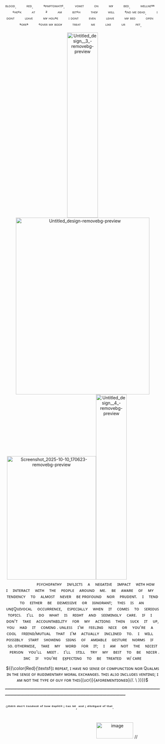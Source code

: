 

<div align="center">







ᴮᴸᴼᴼᴰ. ㅤㅤ ᴿᴱᴰ. ㅤㅤ ˢʸᴹᴾᵀᴼᴹᴬᵀᴵᶜ. ㅤㅤ ⱽᴼᴹᴵᵀ ㅤㅤ ᴼᴺ ㅤㅤ ᴹʸ ㅤㅤ ᴮᴱᴰ. ㅤㅤ  ᵂᴱᴸᴸᴺᴱˢˢ ㅤㅤ ᶜᴴᴱᶜᴷ ㅤㅤ ᴬᵀ ㅤㅤ ² ㅤㅤ ᴬᴹ ㅤㅤ ᴮᴵᵀᶜᴴ ㅤㅤ ᵀᴴᴱʸ ㅤㅤ ᵂᴵᴸᴸ ㅤㅤ ᶠᴵᴺᴰ ᴹᴱ ᴰᴱᴬᴰ. ㅤㅤ  ᴵ ᴰᴼᴺᵀ ㅤㅤ ᴸᴱᴬⱽᴱ ㅤㅤ ᴹʸ ᴴᴼᵁˢᴱ ㅤㅤ ᴵ ᴰᴼᴺᵀ ㅤㅤ ᴱⱽᴱᴺ ㅤㅤ ᴸᴱᴬⱽᴱ ㅤㅤ ᴹʸ ᴮᴱᴰ ㅤㅤ ᴼᴾᴱᴺ ㅤㅤ ˢᴼᴿᴱˢ ㅤㅤ ᶜᴼⱽᴱᴿ ᴹʸ ᴮᴼᴰʸ ㅤㅤ ᵀᴿᴱᴬᵀ ㅤㅤ ᴹᴱ ㅤㅤ ᴸᴵᴷᴱ ㅤㅤ ᵁᴿ ㅤㅤ ᴾᴱᵀ. ㅤㅤ

<img width="100" height="600" alt="Untitled_design__3_-removebg-preview" src="https://github.com/user-attachments/assets/0559c6f0-e294-414b-b166-3cf463d2ab21" />
<img width="435" height="573" alt="Untitled_design-removebg-preview" src="https://github.com/user-attachments/assets/6c0c6d52-c098-4d8a-9fa5-f0a44c20f09b" /><img width="290" height="400" alt="Screenshot_2025-10-10_170623-removebg-preview" src="https://github.com/user-attachments/assets/f21bebb7-7d61-4aee-941c-db10106d9702" /><img width="100" 
height="600" alt="Untitled_design__4_-removebg-preview" src="https://github.com/user-attachments/assets/7ed86b7a-2aa9-4883-899b-ed33342bd6e1" />ㅤㅤ ㅤㅤ ㅤ ㅤㅤㅤ ㅤㅤㅤ ㅤㅤㅤ 
ᴘꜱʏᴄʜᴏᴘᴀᴛʜʏ ㅤɪɴꜰʟɪᴄᴛꜱ ㅤᴀ ㅤɴᴇɢᴀᴛɪᴠᴇ ㅤɪᴍᴘᴀᴄᴛㅤ ᴡɪᴛʜ ʜᴏᴡ ㅤɪ ㅤɪɴᴛᴇʀᴀᴄᴛ ㅤᴡɪᴛʜ ㅤᴛʜᴇ ㅤᴘᴇᴏᴘʟᴇ ㅤᴀʀᴏᴜɴᴅ ㅤᴍᴇ. ㅤʙᴇ ㅤᴀᴡᴀʀᴇ ㅤᴏꜰ ㅤᴍʏ ㅤᴛᴇɴᴅᴇɴᴄʏ ㅤᴛᴏ ㅤᴀʟᴍᴏꜱᴛ ㅤɴᴇᴠᴇʀ ㅤʙᴇ ᴘʀᴏꜰᴏᴜɴᴅ ㅤɴᴏʀ ㅤᴘʀᴜᴅᴇɴᴛ. ㅤɪ ㅤᴛᴇɴᴅ ㅤᴛᴏ ㅤᴇɪᴛʜᴇʀ ㅤʙᴇ ㅤᴅɪꜱᴍɪꜱꜱɪᴠᴇ ㅤᴏʀ ㅤɪɢɴᴏʀᴀɴᴛ; ㅤᴛʜɪꜱ ㅤɪꜱ ㅤᴀɴ ㅤᴜɴᴇ̠Q̠ᴜɪᴠᴏᴄᴀʟ ㅤᴏᴄᴄᴜʀʀᴇɴᴄᴇ, ㅤᴇꜱᴘᴇᴄɪᴀʟʟʏ ㅤᴡʜᴇɴ ㅤɪᴛ ㅤᴄᴏᴍᴇꜱ ㅤᴛᴏ ㅤꜱᴇʀɪᴏᴜꜱ ᴛᴏᴘɪᴄꜱ. ㅤɪ'ʟʟ ㅤᴅᴏ ㅤᴡʜᴀᴛ ㅤɪꜱ ㅤʀɪɢʜᴛ ㅤᴀɴᴅ ㅤꜱᴇᴇᴍɪɴɢʟʏ ㅤᴄᴀʀᴇ.   ㅤɪꜰ ㅤɪ ㅤᴅᴏɴ'ᴛ ㅤᴛᴀᴋᴇ ㅤᴀᴄᴄᴏᴜɴᴛᴀʙɪʟɪᴛʏ ㅤꜰᴏʀ ㅤᴍʏ ㅤᴀᴄᴛɪᴏɴꜱ ㅤᴛʜᴇɴ ㅤꜱᴜᴄᴋ ㅤɪᴛ ㅤᴜᴘ, ʏᴏᴜ ㅤʜᴀᴅ ㅤɪᴛ ㅤᴄᴏᴍɪɴɢ . ᴜɴʟᴇꜱꜱ ㅤɪ'ᴍ ㅤꜰᴇᴇʟɪɴɢ ㅤɴɪᴄᴇ ㅤᴏʀ ㅤʏᴏᴜ'ʀᴇ ㅤᴀ ㅤᴄᴏᴏʟ ㅤꜰʀɪᴇɴᴅ/ᴍᴜᴛᴜᴀʟ ㅤᴛʜᴀᴛ ㅤɪ'ᴍ ㅤᴀᴄᴛᴜᴀʟʟʏ ㅤɪɴᴄʟɪɴᴇᴅ ㅤᴛᴏ. ㅤɪ ㅤᴡɪʟʟ ㅤᴘᴏꜱꜱɪʙʟʏ ㅤꜱᴛᴀʀᴛ ㅤꜱʜᴏᴡɪɴɢ ㅤꜱɪɢɴꜱ ㅤᴏꜰ ㅤᴀᴍɪᴀʙʟᴇ ㅤɢᴇꜱᴛᴜʀᴇ ㅤɴᴏʀᴍꜱ ㅤɪꜰ ㅤꜱᴏ. ᴏᴛʜᴇʀᴡɪꜱᴇ, ㅤᴛᴀᴋᴇ ㅤᴍʏ ㅤᴡᴏʀᴅ ㅤꜰᴏʀ ㅤɪᴛ; ㅤɪ ㅤᴀᴍ ㅤɴᴏᴛ ㅤᴛʜᴇ ㅤɴɪᴄᴇꜱᴛ ㅤᴘᴇʀꜱᴏɴ ㅤʏᴏᴜ'ʟʟ ㅤᴍᴇᴇᴛ . ㅤɪ'ʟʟ ㅤꜱᴛɪʟʟ ㅤᴛʀʏ ㅤᴍʏ ㅤʙᴇꜱᴛ ㅤᴛᴏ ㅤʙᴇ ㅤɴɪᴄᴇʀ .   ɪᴡᴄ ㅤɪꜰ ㅤʏᴏᴜ'ʀᴇ ㅤᴇ̠x̠ᴘᴇᴄᴛɪɴɢ ㅤᴛᴏ ㅤʙᴇ ㅤᴛʀᴇᴀᴛᴇᴅ ㅤᴡ/ ᴄᴀʀᴇ

  ${{\color{Red}{\textsf{ɪ ʀᴇᴘᴇᴀᴛ, ɪ ʜᴀᴠᴇ ɴᴏ ꜱᴇɴꜱᴇ ᴏꜰ ᴄᴏᴍᴘᴜɴᴄᴛɪᴏɴ ɴᴏʀ Qᴜᴀʟᴍꜱ ɪɴ ᴛʜᴇ ꜱᴇɴꜱᴇ ᴏꜰ ʀᴜᴅɪᴍᴇɴᴛᴀʀʏ ᴍᴏʀᴀʟ ᴇxᴄʜᴀɴɢᴇꜱ. ᴛʜɪꜱ ᴀʟꜱᴏ ɪɴᴄʟᴜᴅᴇꜱ ᴠᴇɴᴛɪɴɢ; ɪ ᴀᴍ ɴᴏᴛ ᴛʜᴇ ᴛʏᴘᴇ ᴏꜰ ɢᴜʏ ꜰᴏʀ ᴛʜɪꜱ{(ᴜᴄꜰ)}{ᴀꜰᴏʀᴇᴍᴇɴᴛɪᴏɴᴇᴅ}//.
\ }}}}$
</div>
﹌﹌﹌﹌﹌﹌﹌﹌﹌﹌﹌﹌﹌﹌﹌﹌﹌﹌﹌﹌﹌﹌﹌﹌﹌﹌﹌﹌﹌﹌﹌﹌﹌﹌﹌﹌﹌﹌﹌﹌﹌﹌﹌﹌﹌﹌﹌﹌﹌﹌﹌﹌﹌﹌﹌﹌﹌﹌﹌﹌﹌﹌﹌﹌

<p align="center">ᴼᵗʰᵉʳˢ ᵈᵒⁿ'ᵗ ᶜᵒⁿᵈᵒⁿᵉ ᵒᶠ ʰᵒʷ ᵉˣᵖˡⁱᶜⁱᵗ ᴵ ᶜᵃⁿ ᵇᵉ, ᵃⁿᵈ ᴵ ᵈⁱˢʳᵉᵍᵃʳᵈ ᵒᶠ ᵗʰᵃᵗ.ㅤ ㅤㅤ ㅤㅤ ㅤㅤ ㅤㅤ ㅤㅤ ㅤㅤ ㅤㅤ ㅤㅤ ㅤㅤ ㅤㅤ ㅤㅤ ㅤㅤ ㅤㅤ ㅤㅤ ㅤㅤ ㅤㅤ ㅤㅤ ㅤㅤ ㅤㅤ ㅤㅤ ㅤㅤ ㅤㅤ ㅤㅤ ㅤㅤ ㅤㅤ ㅤㅤ ㅤㅤ ㅤㅤ ㅤㅤ ㅤㅤ ㅤㅤ ㅤㅤ ㅤㅤ ㅤㅤ ㅤㅤ ㅤㅤ ㅤㅤ ㅤㅤ ㅤㅤ ㅤㅤ ㅤㅤ ㅤㅤ ㅤㅤ ㅤㅤ ㅤㅤ ㅤ
 <img width="120" height="52" alt="image" src="https://github.com/user-attachments/assets/b3912cb7-79ee-4dab-a938-52e6b1936051" />
//




